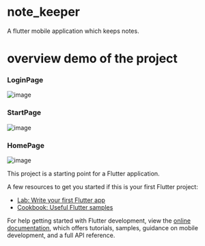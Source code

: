 # note_keeper
A flutter mobile application which keeps notes.

# overview demo of the project 
### LoginPage
![image](https://user-images.githubusercontent.com/39978065/200170748-7f91a968-be27-4717-9681-75a95b223eea.png)

### StartPage

![image](https://user-images.githubusercontent.com/39978065/200170716-7045112c-2209-45de-8508-5e8dcf3efa24.png)

### HomePage
![image](https://user-images.githubusercontent.com/39978065/200170667-f036a7e1-40b4-4ad8-b57d-96d5986afe85.png)





This project is a starting point for a Flutter application.

A few resources to get you started if this is your first Flutter project:

- [Lab: Write your first Flutter app](https://docs.flutter.dev/get-started/codelab)
- [Cookbook: Useful Flutter samples](https://docs.flutter.dev/cookbook)

For help getting started with Flutter development, view the
[online documentation](https://docs.flutter.dev/), which offers tutorials,
samples, guidance on mobile development, and a full API reference.
